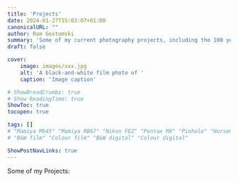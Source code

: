 ```yaml
---
title: 'Projects'
date: 2024-01-27T15:03:07+01:00
canonicalURL: ""
author: Rom Gostomski
summary: 'Some of my current photography projects, including the 100 year old camera project.'
draft: false

cover:
    image: images/xxx.jpg
    alt: 'A black-and-white film photo of '
    caption: 'Image caption'

# ShowBreadCrumbs: true
# Show ReadingTime: true
ShowToc: true
tocopen: true

tags: []
# "Mamiya M645" "Mamiya RB67" "Nikon FE2" "Pentax MX" "Pinhole" "Horseman VH-R" "Zeis Ikon Ikoflex"
# "B&W film" "Colour film" "B&W digital" "Colour digital"

ShowPostNavLinks: true
---
```


Some of my Projects:

